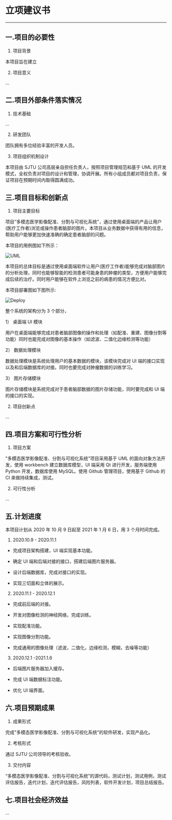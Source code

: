 # 立项建议书

---

## 一.项目的必要性

1. 项目背景

本项目旨在建立

2. 项目意义

...


## 二.项目外部条件落实情况

1. 技术基础

...

2. 研发团队

团队拥有多位经验丰富的开发人员。

3. 项目组织机制设计

本项目由 SJTU 公司高层亲自担任负责人，按照项目管理规范和基于 UML 的开发模式，全权负责对项目的设计和管理，协调开展。所有小组成员都对项目负责，保证项目在预期时间内取得圆满成功。


## 三.项目目标和创新点

1. 项目主要目标

项目“多模态医学影像配准、分割与可视化系统"，通过使用桌面端的产品让用户(医疗工作者)浏览或操作患者脑部的图片。本项目从业务数据中获得有用的信息，帮助用户能够更加快速准确的确定患者脑部的问题。

本项目的用例图如下所示：

![UML](./pictures/UML.png)

本项目的总体目标是通过使用桌面端软件让用户(医疗工作者)能够完成对脑部图片的分析处理，同时也能够智能的检测患者可能身患的肿瘤的类型，方便用户能够完成后续的治疗。同时用户能够在软件上浏览之前的病患的情况方便比对。

本项目部署图如下图所示:

![Deploy](./pictures/Deploy.png)

整个系统的架构分为 3 个部分，

1） 桌面端 UI 模块

用户在桌面端能够完成对患者脑部图像的操作和处理（如配准、重建、图像分割等功能）同时也能完成对图像的基本操作（如滤波、二值化边缘检测等功能）

2） 数据处理模块

数据处理模块是系统处理用户的基本数据的模块，该模块完成对 UI 端的接口实现以及和后端数据库的对接。同时也要完成对肿瘤数据的训练学习。

3） 图片存储模块

图片存储模块是系统完成对于患者脑部数据的图片存储功能，同时要完成和 UI 端的接口的实现。

2. 项目创新点

...

## 四.项目方案和可行性分析

1. 项目方案

"多模态医学影像配准、分割与可视化系统"项目采用基于 UML 的面向对象方法开发，使用 workbench 建立数据库模型，UI 端采用 Qt 进行开发，服务端使用 Python 开发，数据库使用 MySQL。使用 Github 管理项目，使用基于 Github 的 CI 来做持续集成，测试。

2. 可行性分析

...

## 五.计划进度

本项目计划从 2020 年 10 月 9 日起至 2021 年 1 月 6 日，用 3 个月时间完成。

1. 2020.10.9 - 2020.11.1

* 完成项目架构搭建，UI 端实现基本功能。

* 确定 UI 端和后端对接的接口，搭建后端图片服务器。

* 设计后端数据库，完成对接口的实现。

* 实现三切面和立体的展示。

2. 2020.11.1 - 2020.12.1

* 完成前后端的对接。

* 开发对图像检测的神经网络，完成训练。

* 实现配准功能。

* 实现图像分割功能。

* 完成通用的图像处理（滤波，二值化，边缘检测，模糊，去噪等功能）

3. 2020.12.1 -2021.1.6

* 后端图片服务器加入缓存。

* 完成 UI 端数据标注功能。

* 优化 UI 端界面。

## 六.项目预期成果

1. 成果形式

完成"多模态医学影像配准、分割与可视化系统"的软件研发，实现产品化。

2. 考核形式

通过 SJTU 公司领导的考核验收。

3. 交付内容

“多模态医学影像配准、分割与可视化系统”的源代码，测试计划，测试用例，测试评估报告，迭代计划，迭代评估报告，风险列表，软件开发计划，项目总结报告。

## 七.项目社会经济效益

...
